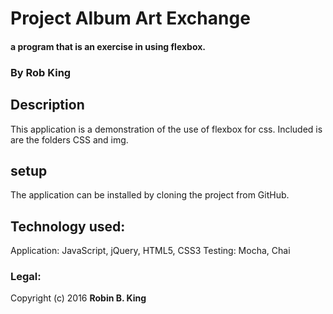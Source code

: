 # Project Album Art Exchange

#### a program that is an exercise in using flexbox.

### By Rob King

## Description
This application is a demonstration of the use of flexbox for css. Included is are the folders CSS and img. 

## setup
The application can be installed by cloning the project from GitHub.

## Technology used:
Application: JavaScript, jQuery, HTML5, CSS3
Testing: Mocha, Chai

### Legal:
Copyright (c) 2016 **Robin B. King**
